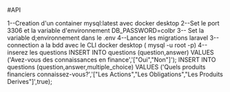 #API

1--Creation d'un container mysql:latest avec docker desktop
2--Set le port 3306 et la variable d'environnement DB_PASSWORD=colbr
3-- Set la variable d;environnement dans le .env 
4--Lancer les migrations laravel
3--connection a la bdd avec le CLI docker desktop ( mysql -u root -p)
4-- inserez les questions
INSERT INTO questions (question,answer) VALUES ('Avez-vous des connaissances en finance','["Oui","Non"]');
INSERT INTO questions (question,answer,multiple_choice) VALUES ('Quels produits financiers connaissez-vous?','["Les Actions","Les Obligations","Les Produits Derives"]',true);
